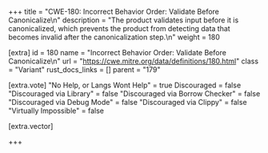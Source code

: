 +++
title = "CWE-180: Incorrect Behavior Order: Validate Before Canonicalize\n"
description = "The product validates input before it is canonicalized, which prevents the product from detecting data that becomes invalid after the canonicalization step.\n"
weight = 180

[extra]
id = 180
name = "Incorrect Behavior Order: Validate Before Canonicalize\n"
url = "https://cwe.mitre.org/data/definitions/180.html"
class = "Variant"
rust_docs_links = []
parent = "179"

[extra.vote]
"No Help, or Langs Wont Help" = true
Discouraged = false
"Discouraged via Library" = false
"Discouraged via Borrow Checker" = false
"Discouraged via Debug Mode" = false
"Discouraged via Clippy" = false
"Virtually Impossible" = false

[extra.vector]

+++